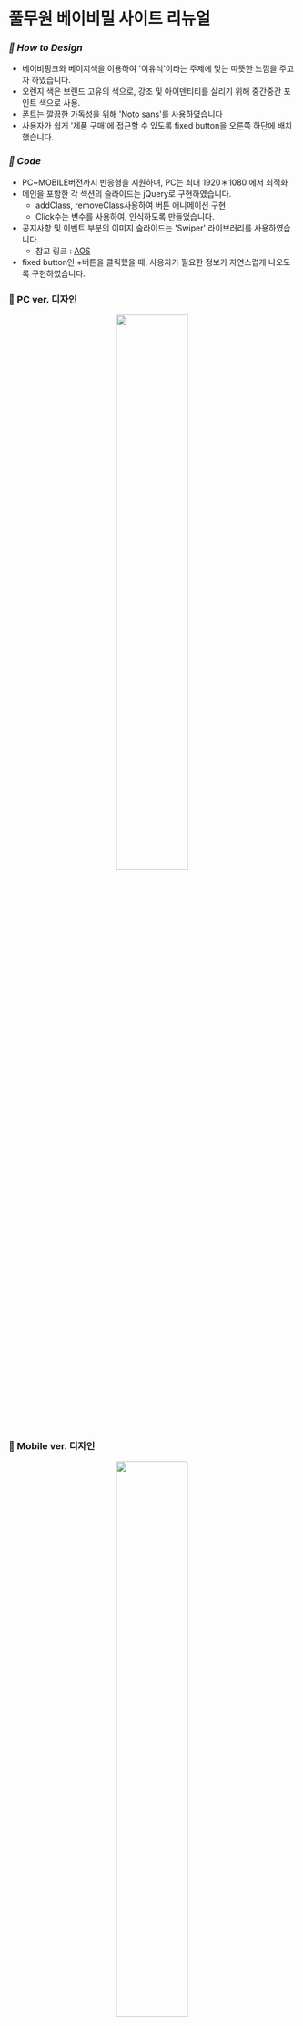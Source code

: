 # 풀무원 베이비밀 사이트 리뉴얼

### *💛 How to Design*
- 베이비핑크와 베이지색을 이용하여 '이유식'이라는 주제에 맞는 따뜻한 느낌을 주고자 하였습니다.
- 오렌지 색은 브랜드 고유의 색으로, 강조 및 아이덴티티를 살리기 위해 중간중간 포인트 색으로 사용.
- 폰트는 깔끔한 가독성을 위해 'Noto sans'를 사용하였습니다
- 사용자가 쉽게 '제품 구매'에 접근할 수 있도록 fixed button을 오른쪽 하단에 배치했습니다.        

  
### *💛 Code*
- PC~MOBILE버전까지 반응형을 지원하며, PC는 최대 1920＊1080 에서 최적화
- 메인을 포함한 각 섹션의 슬라이드는 jQuery로 구현하였습니다.
  - addClass, removeClass사용하여 버튼 애니메이션 구현
  - Click수는 변수를 사용하여, 인식하도록 만들었습니다.
- 공지사항 및 이벤트 부분의 이미지 슬라이드는 'Swiper' 라이브러리를 사용하였습니다.
  - 참고 링크 : [AOS](https://michalsnik.github.io/aos/)
- fixed button인 +버튼을 클릭했을 때, 사용자가 필요한 정보가 자연스럽게 나오도록 구현하였습니다.



### 💛 PC ver. 디자인
<p align="center"><img src="https://user-images.githubusercontent.com/75009488/111435697-711a3180-8744-11eb-8188-b9eb0062ef98.jpg" width="50%" height="50%"/></p>          
        
        
### 💛 Mobile ver. 디자인
<p align="center"><img src="https://user-images.githubusercontent.com/75009488/111436990-f225f880-8745-11eb-8aab-b9b0c6139872.jpg" width="50%" height="50%"/></p>

